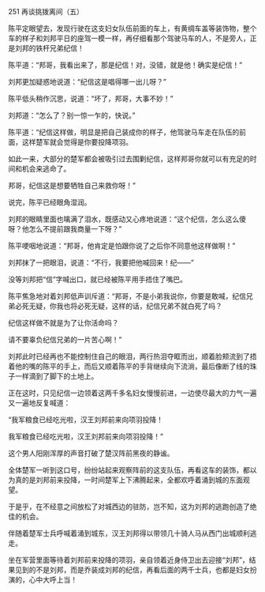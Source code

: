 251 再谈挑拨离间（五）



陈平定眼望去，发现行驶在这支妇女队伍前面的车上，有黄绸车盖等装饰物，整个车的样子和刘邦平日的座驾一模一样，再仔细看那个驾驶马车的人，不是旁人，正是刘邦的铁杆兄弟纪信！

陈平道：“邦哥，我看出来了，那是纪信！对，没错，就是他！确实是纪信！”

刘邦更加疑惑地说道：“纪信这是唱得哪一出儿呀？”

陈平低头稍作沉思，说道：“坏了，邦哥，大事不妙！”

刘邦道：“怎么了？别一惊一乍的，快说。”

陈平道：“纪信这样做，明显是把自己装成你的样子，他驾驶马车走在队伍的前面，这样楚军就会觉得是你要投降项羽。

如此一来，大部分的楚军都会被吸引过去围剿纪信，这样邦哥你就可以有充足的时间和机会来逃命了。

邦哥，纪信这是想要牺牲自己来救你呀！”

说完，陈平已经眼角湿润。



刘邦的眼睛里面也噙满了泪水，既感动又心疼地说道：“这个纪信，怎么这么傻呀？他怎么不提前跟我商量一下呀？”

陈平哽咽地说道：“邦哥，他肯定是怕跟你说了之后你不同意他这样做啊！” 

刘邦抹了一把眼泪，说道：“不行，我要把他喊回来！纪——”

没等刘邦把“信”字喊出口，就已经被陈平用手捂住了嘴巴。



陈平焦急地对着刘邦低声训斥道：“邦哥，不是小弟我说你，你要是敢喊，纪信兄弟必死无疑，你我也将必死无疑，这样的话，纪信兄弟不就白死了吗？

纪信这样做不就是为了让你活命吗？

请不要辜负纪信兄弟的一片苦心啊！”

刘邦此时已经再也不能控制住自己的眼泪，两行热泪夺眶而出，顺着脸颊流到了捂着他的嘴的陈平的手上，而后又顺着陈平的手背继续向下流淌，最后像断了线的珠子一样滴到了脚下的土地上。



正在这时，只见纪信一边领着这两千多名妇女慢慢前进，一边使尽最大的力气一遍又一遍地反复喊道：

“我军粮食已经吃光啦，汉王刘邦前来向项羽投降！

我军粮食已经吃光啦，汉王刘邦前来向项羽投降！”



这个男人阳刚浑厚的声音打破了楚汉阵前黑夜的静谧。

全体楚军一听到这口号，纷纷站起来观察阵前的这支队伍，再看这车的装饰，都以为真的是刘邦前来投降，一时间楚军上下沸腾起来，全都欢呼着涌到城的东面观望。

于是乎，在不经意之间放松了对城西边的驻防，岂不知，这为刘邦的逃跑创造了绝佳的机会。

伴随着楚军士兵呼喊着涌到城东，汉王刘邦得以带领几十骑人马从西门出城顺利逃走。

坐在军营里面等待着刘邦前来投降的项羽，亲自领着近身侍卫出去迎接“刘邦”，结果见到的不是刘邦，而是乔装成刘邦的纪信，再看后面的两千士兵，也都是妇女扮演的，心中大呼上当！

